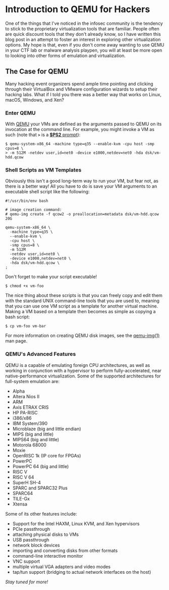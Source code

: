 # Introduction to QEMU for Hackers

One of the things that I've noticed in the infosec community is the tendency to
stick to the proprietary virtualization tools that are familiar.
People often are quick discount tools that they don't already know, so I have
written this blog post in an attempt to foster an interest in exploring other
virtualization options.  My hope is that, even if you don't come away wanting to
use QEMU in your CTF lab or malware analysis playpen, you will at least be more
open to looking into other forms of emulation and virtualization.

## The Case for QEMU
Many hacking event organizers spend ample time pointing and clicking through
their VirtualBox and VMware configuration wizards to setup their hacking labs.
What if I told you there was a better way that works on Linux, macOS, Windows,
and Xen?

### Enter QEMU
With [QEMU](https://www.qemu.org/) your VMs are defined as the arguments passed
to QEMU on its invocation at the command line.  For example, you might invoke a
VM as such (note that **`>`** is a
[**$PS2** prompt](http://tldp.org/HOWTO/Bash-Prompt-HOWTO/x157.html)):
```
$ qemu-system-x86_64 -machine type=q35 --enable-kvm -cpu host -smp cpus=8 \
> -m 512M -netdev user,id=net0 -device e1000,netdev=net0 -hda dsk/vm-hdd.qcow
```

### Shell Scripts as VM Templates

Obviously this isn't a good long-term way to run your VM, but fear not, as there
is a better way!  All you have to do is save your VM arguments to an executable
shell script like the following:
```
#!/usr/bin/env bash

# image creation command:
# qemu-img create -f qcow2 -o preallocation=metadata dsk/vm-hdd.qcow 20G

qemu-system-x86_64 \
  -machine type=q35 \
  --enable-kvm \
  -cpu host \
  -smp cpus=8 \
  -m 512M
  -netdev user,id=net0 \
  -device e1000,netdev=net0 \
  -hda dsk/vm-hdd.qcow \
;
```

Don't forget to make your script executable!
```
$ chmod +x vm-foo
```

The nice thing about these scripts is that you can freely copy and edit them
with the standard UNIX command-line tools that you are used to, meaning that
you can use one VM script as a template for another virtual machine.  Making a
VM based on a template then becomes as simple as copying a bash script:
```
$ cp vm-foo vm-bar
```

For more information on creating QEMU disk images, see the
[qemu-img(1)](https://linux.die.net/man/1/qemu-img) man page.

### QEMU's Advanced Features
QEMU is a capable of emulating foreign CPU architectures, as well as working in
conjunction with a hypervisor to perform fully-accelerated, near
native-performance virtualization.  Some of the supported architectures for
full-system emulation are:

- Alpha
- Altera Nios II
- ARM
- Axis ETRAX CRIS
- HP PA-RISC
- i386/x86
- IBM System/390
- Microblaze (big and little endian)
- MIPS (big and little)
- MIPS64 (big and little)
- Motorola 68000
- Moxie
- OpenRISC 1k (IP core for FPGAs)
- PowerPC
- PowerPC 64 (big and little)
- RISC V
- RISC V 64
- SuperH SH-4
- SPARC and SPARC32 Plus
- SPARC64
- TILE-Gx
- Xtensa

Some of its other features include:

- Support for the Intel HAXM, Linux KVM, and Xen hypervisors
- PCIe passthrough
- attaching physical disks to VMs
- USB passthrough
- network block devices
- importing and converting disks from other formats
- command-line interactive monitor
- VNC support
- multiple virtual VGA adapters and video modes
- tap/tun support (bridging to actual network interfaces on the host)

*Stay tuned for more!*
